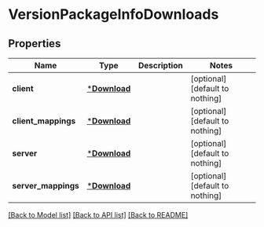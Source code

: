 # VersionPackageInfoDownloads


## Properties
Name | Type | Description | Notes
------------ | ------------- | ------------- | -------------
**client** | [***Download**](Download.md) |  | [optional] [default to nothing]
**client_mappings** | [***Download**](Download.md) |  | [optional] [default to nothing]
**server** | [***Download**](Download.md) |  | [optional] [default to nothing]
**server_mappings** | [***Download**](Download.md) |  | [optional] [default to nothing]


[[Back to Model list]](../README.md#models) [[Back to API list]](../README.md#api-endpoints) [[Back to README]](../README.md)


